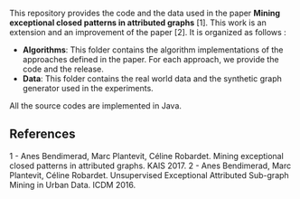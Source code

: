 This repository provides the code and the data used in the paper **Mining exceptional closed patterns in attributed graphs** [1]. This work is an extension and an improvement of the paper [2]. It is organized as follows :
- **Algorithms**: This folder contains the algorithm implementations of the approaches defined in the paper. For each approach, we provide the code and the release.
- **Data**: This folder contains the real world data and the synthetic graph generator used in the experiments.

All the source codes are implemented in Java.

## References
1 - Anes Bendimerad, Marc Plantevit, Céline Robardet. Mining exceptional closed patterns in attributed graphs. KAIS 2017.
2 - Anes Bendimerad, Marc Plantevit, Céline Robardet. Unsupervised Exceptional Attributed Sub-graph Mining in Urban Data. ICDM 2016.